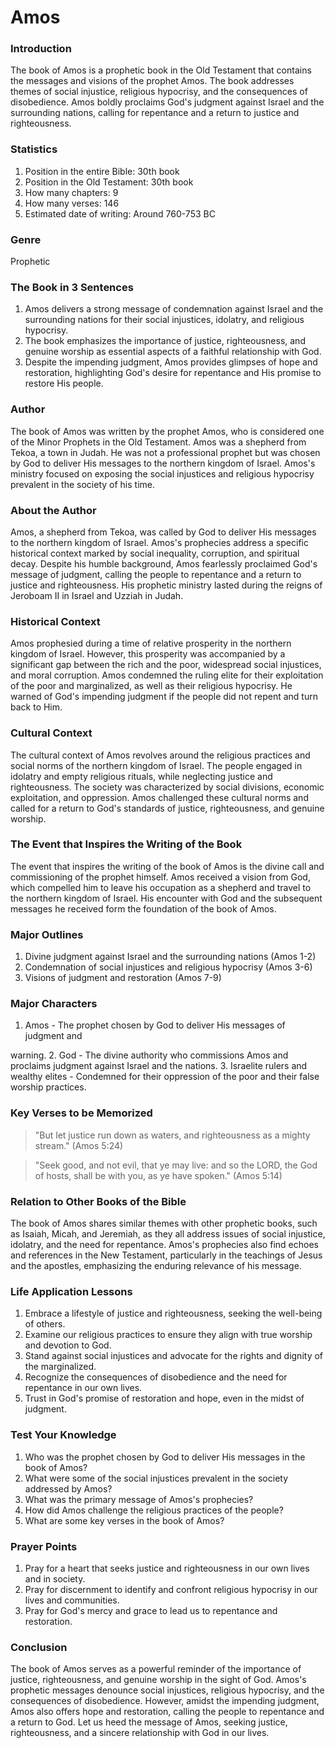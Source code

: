 # Amos

### Introduction

The book of Amos is a prophetic book in the Old Testament that contains the messages and visions of the prophet Amos. The book addresses themes of social injustice, religious hypocrisy, and the consequences of disobedience. Amos boldly proclaims God's judgment against Israel and the surrounding nations, calling for repentance and a return to justice and righteousness.

### Statistics

1. Position in the entire Bible: 30th book
2. Position in the Old Testament: 30th book
3. How many chapters: 9
4. How many verses: 146
5. Estimated date of writing: Around 760-753 BC

### Genre

Prophetic

### The Book in 3 Sentences

1. Amos delivers a strong message of condemnation against Israel and the surrounding nations for their social injustices, idolatry, and religious hypocrisy.
2. The book emphasizes the importance of justice, righteousness, and genuine worship as essential aspects of a faithful relationship with God.
3. Despite the impending judgment, Amos provides glimpses of hope and restoration, highlighting God's desire for repentance and His promise to restore His people.

### Author

The book of Amos was written by the prophet Amos, who is considered one of the Minor Prophets in the Old Testament. Amos was a shepherd from Tekoa, a town in Judah. He was not a professional prophet but was chosen by God to deliver His messages to the northern kingdom of Israel. Amos's ministry focused on exposing the social injustices and religious hypocrisy prevalent in the society of his time.

### About the Author

Amos, a shepherd from Tekoa, was called by God to deliver His messages to the northern kingdom of Israel. Amos's prophecies address a specific historical context marked by social inequality, corruption, and spiritual decay. Despite his humble background, Amos fearlessly proclaimed God's message of judgment, calling the people to repentance and a return to justice and righteousness. His prophetic ministry lasted during the reigns of Jeroboam II in Israel and Uzziah in Judah.

### Historical Context

Amos prophesied during a time of relative prosperity in the northern kingdom of Israel. However, this prosperity was accompanied by a significant gap between the rich and the poor, widespread social injustices, and moral corruption. Amos condemned the ruling elite for their exploitation of the poor and marginalized, as well as their religious hypocrisy. He warned of God's impending judgment if the people did not repent and turn back to Him.

### Cultural Context

The cultural context of Amos revolves around the religious practices and social norms of the northern kingdom of Israel. The people engaged in idolatry and empty religious rituals, while neglecting justice and righteousness. The society was characterized by social divisions, economic exploitation, and oppression. Amos challenged these cultural norms and called for a return to God's standards of justice, righteousness, and genuine worship.

### The Event that Inspires the Writing of the Book

The event that inspires the writing of the book of Amos is the divine call and commissioning of the prophet himself. Amos received a vision from God, which compelled him to leave his occupation as a shepherd and travel to the northern kingdom of Israel. His encounter with God and the subsequent messages he received form the foundation of the book of Amos.

### Major Outlines

1. Divine judgment against Israel and the surrounding nations (Amos 1-2)
2. Condemnation of social injustices and religious hypocrisy (Amos 3-6)
3. Visions of judgment and restoration (Amos 7-9)

### Major Characters

1. Amos - The prophet chosen by God to deliver His messages of judgment and

warning. 2. God - The divine authority who commissions Amos and proclaims judgment against Israel and the nations. 3. Israelite rulers and wealthy elites - Condemned for their oppression of the poor and their false worship practices.

### Key Verses to be Memorized

> "But let justice run down as waters, and righteousness as a mighty stream." (Amos 5:24)

> "Seek good, and not evil, that ye may live: and so the LORD, the God of hosts, shall be with you, as ye have spoken." (Amos 5:14)

### Relation to Other Books of the Bible

The book of Amos shares similar themes with other prophetic books, such as Isaiah, Micah, and Jeremiah, as they all address issues of social injustice, idolatry, and the need for repentance. Amos's prophecies also find echoes and references in the New Testament, particularly in the teachings of Jesus and the apostles, emphasizing the enduring relevance of his message.

### Life Application Lessons

1. Embrace a lifestyle of justice and righteousness, seeking the well-being of others.
2. Examine our religious practices to ensure they align with true worship and devotion to God.
3. Stand against social injustices and advocate for the rights and dignity of the marginalized.
4. Recognize the consequences of disobedience and the need for repentance in our own lives.
5. Trust in God's promise of restoration and hope, even in the midst of judgment.

### Test Your Knowledge

1. Who was the prophet chosen by God to deliver His messages in the book of Amos?
2. What were some of the social injustices prevalent in the society addressed by Amos?
3. What was the primary message of Amos's prophecies?
4. How did Amos challenge the religious practices of the people?
5. What are some key verses in the book of Amos?

### Prayer Points

1. Pray for a heart that seeks justice and righteousness in our own lives and in society.
2. Pray for discernment to identify and confront religious hypocrisy in our lives and communities.
3. Pray for God's mercy and grace to lead us to repentance and restoration.

### Conclusion

The book of Amos serves as a powerful reminder of the importance of justice, righteousness, and genuine worship in the sight of God. Amos's prophetic messages denounce social injustices, religious hypocrisy, and the consequences of disobedience. However, amidst the impending judgment, Amos also offers hope and restoration, calling the people to repentance and a return to God. Let us heed the message of Amos, seeking justice, righteousness, and a sincere relationship with God in our lives.
